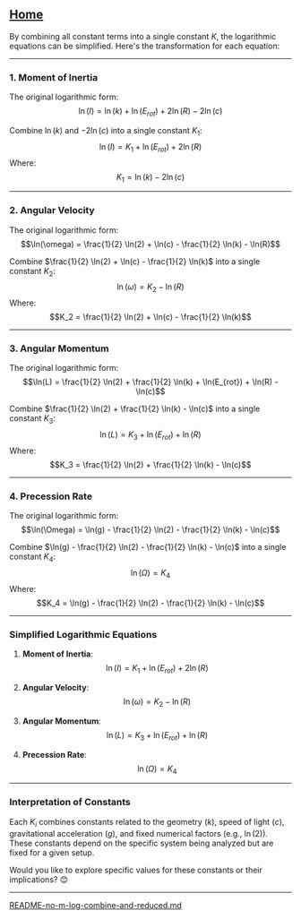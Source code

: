 [Home](https://t2m.io/VwvDcuw)
---

By combining all constant terms into a single constant $K$, the logarithmic equations can be simplified. Here's the transformation for each equation:

---

### **1. Moment of Inertia**
The original logarithmic form:
$$\ln(I) = \ln(k) + \ln(E_{rot}) + 2\ln(R) - 2\ln(c)$$

Combine $\ln(k)$ and $-2\ln(c)$ into a single constant $K_1$:
$$\ln(I) = K_1 + \ln(E_{rot}) + 2\ln(R)$$
Where:
$$K_1 = \ln(k) - 2\ln(c)$$

---

### **2. Angular Velocity**
The original logarithmic form:
$$\ln(\omega) = \frac{1}{2} \ln(2) + \ln(c) - \frac{1}{2} \ln(k) - \ln(R)$$

Combine $\frac{1}{2} \ln(2) + \ln(c) - \frac{1}{2} \ln(k)$ into a single constant $K_2$:
$$\ln(\omega) = K_2 - \ln(R)$$
Where:
$$K_2 = \frac{1}{2} \ln(2) + \ln(c) - \frac{1}{2} \ln(k)$$

---

### **3. Angular Momentum**
The original logarithmic form:
$$\ln(L) = \frac{1}{2} \ln(2) + \frac{1}{2} \ln(k) + \ln(E_{rot}) + \ln(R) - \ln(c)$$

Combine $\frac{1}{2} \ln(2) + \frac{1}{2} \ln(k) - \ln(c)$ into a single constant $K_3$:
$$\ln(L) = K_3 + \ln(E_{rot}) + \ln(R)$$
Where:
$$K_3 = \frac{1}{2} \ln(2) + \frac{1}{2} \ln(k) - \ln(c)$$

---

### **4. Precession Rate**
The original logarithmic form:
$$\ln(\Omega) = \ln(g) - \frac{1}{2} \ln(2) - \frac{1}{2} \ln(k) - \ln(c)$$

Combine $\ln(g) - \frac{1}{2} \ln(2) - \frac{1}{2} \ln(k) - \ln(c)$ into a single constant $K_4$:
$$\ln(\Omega) = K_4$$
Where:
$$K_4 = \ln(g) - \frac{1}{2} \ln(2) - \frac{1}{2} \ln(k) - \ln(c)$$

---

### **Simplified Logarithmic Equations**
1. **Moment of Inertia**:
   $$\ln(I) = K_1 + \ln(E_{rot}) + 2\ln(R)$$

2. **Angular Velocity**:
   $$\ln(\omega) = K_2 - \ln(R)$$

3. **Angular Momentum**:
   $$\ln(L) = K_3 + \ln(E_{rot}) + \ln(R)$$

4. **Precession Rate**:
   $$\ln(\Omega) = K_4$$

---

### **Interpretation of Constants**
Each $K_i$ combines constants related to the geometry ($k$), speed of light ($c$), gravitational acceleration ($g$), and fixed numerical factors (e.g., $\ln(2)$). These constants depend on the specific system being analyzed but are fixed for a given setup.

Would you like to explore specific values for these constants or their implications? 😊


---

[README-no-m-log-combine-and-reduced.md](https://t2m.io/66RrgBj)
